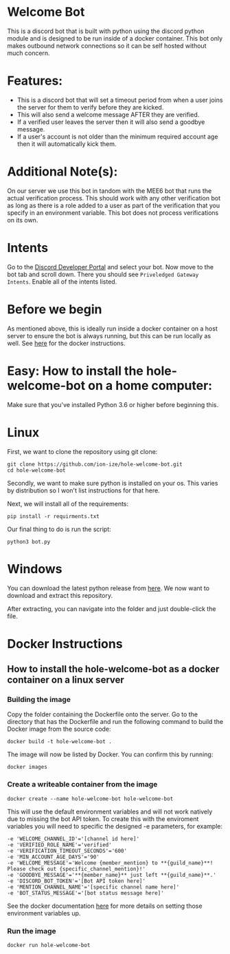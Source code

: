 # Welcome Bot
This is a discord bot that is built with python using the discord python module and is designed to be run inside of a docker container. This bot only makes outbound network connections so it can be self hosted without much concern.

# Features:

- This is a discord bot that will set a timeout period from when a user joins the server for them to verify before they are kicked.
- This will also send a welcome message AFTER they are verified.
- If a verified user leaves the server then it will also send a goodbye message.
- If a user's account is not older than the minimum required account age then it will automatically kick them.

# Additional Note(s): 

On our server we use this bot in tandom with the MEE6 bot that runs the actual verification process. This should work with any other verification bot as long as there is a role added to a user as part of the verification that you specify in an environment variable. This bot does not process verifications on its own.

# Intents
Go to the [Discord Developer Portal](https://discord.com/developers/applications) and select your bot. Now move to the bot tab and scroll down. There you should see ```Priveledged Gateway Intents```. Enable all of the intents listed.

# Before we begin
As mentioned above, this is ideally run inside a docker container on a host server to ensure the bot is always running, but this can be run locally as well. See [here](#docker-instructions) for the docker instructions.

# Easy: How to install the hole-welcome-bot on a home computer:
Make sure that you've installed Python 3.6 or higher before beginning this.

# Linux
First, we want to clone the repository using git clone:

```
git clone https://github.com/ion-ize/hole-welcome-bot.git
cd hole-welcome-bot
```

Secondly, we want to make sure python is installed on your os. This varies by distribution so I won't list instructions for that here.

Next, we will install all of the requirements:

```pip install -r requirments.txt```

Our final thing to do is run the script:

```python3 bot.py```

# Windows
You can download the latest python release from [here](https://www.python.org/downloads/windows/). We now want to download and extract this repository. 

After extracting, you can navigate into the folder and just double-click the file.

# Docker Instructions
## How to install the hole-welcome-bot as a docker container on a linux server
### Building the image
Copy the folder containing the Dockerfile onto the server. Go to the directory that has the Dockerfile and run the following command to build the Docker image from the source code:

```docker build -t hole-welcome-bot .```

The image will now be listed by Docker. You can confirm this by running:

```docker images```

### Create a writeable container from the image

```docker create --name hole-welcome-bot hole-welcome-bot```

This will use the default environment variables and will not work natively due to missing the bot API token. To create this with the enviroment variables you will need to specific the designed -e parameters, for example:
```
-e 'WELCOME_CHANNEL_ID'='[channel id here]'
-e 'VERIFIED_ROLE_NAME'='verified'
-e 'VERIFICATION_TIMEOUT_SECONDS'='600'
-e 'MIN_ACCOUNT_AGE_DAYS'='90'
-e 'WELCOME_MESSAGE'='Welcome {member_mention} to **{guild_name}**! Please check out {specific_channel_mention}!'
-e 'GOODBYE_MESSAGE'='**{member_name}** just left **{guild_name}**.'
-e 'DISCORD_BOT_TOKEN'='[Bot API token here]'
-e 'MENTION_CHANNEL_NAME'='[specific channel name here]'
-e 'BOT_STATUS_MESSAGE'='[bot status message here]'
```
See the docker documentation [here](https://docs.docker.com/reference/cli/docker/container/run/#env) for more details on setting those environment variables up.

### Run the image
```docker run hole-welcome-bot```
